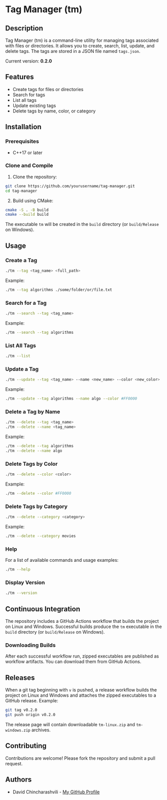 # Tag Manager (tm)

## Description

Tag Manager (tm) is a command-line utility for managing tags associated with files or directories. It allows you to create, search, list, update, and delete tags. The tags are stored in a JSON file named `tags.json`.

Current version: **0.2.0**


## Features

- Create tags for files or directories
- Search for tags
- List all tags
- Update existing tags
- Delete tags by name, color, or category

## Installation

### Prerequisites

- C++17 or later

### Clone and Compile

1. Clone the repository:

```bash
git clone https://github.com/yourusername/tag-manager.git
cd tag-manager
```

2. Build using CMake:

```bash
cmake -S . -B build
cmake --build build
```

The executable `tm` will be created in the `build` directory (or
`build/Release` on Windows).

## Usage

### Create a Tag

```bash
./tm --tag <tag_name> <full_path>
```

Example:

```bash
./tm --tag algorithms ./some/folder/or/file.txt
```

### Search for a Tag

```bash
./tm --search --tag <tag_name>
```

Example:

```bash
./tm --search --tag algorithms
```

### List All Tags

```bash
./tm --list
```

### Update a Tag

```bash
./tm --update --tag <tag_name> --name <new_name> --color <new_color>
```

Example:

```bash
./tm --update --tag algorithms --name algo --color #FF0000
```

### Delete a Tag by Name

```bash
./tm --delete --tag <tag_name>
./tm --delete --name <tag_name>
```

Example:

```bash
./tm --delete --tag algorithms
./tm --delete --name algo
```

### Delete Tags by Color

```bash
./tm --delete --color <color>
```

Example:

```bash
./tm --delete --color #FF0000
```

### Delete Tags by Category

```bash
./tm --delete --category <category>
```

Example:

```bash
./tm --delete --category movies
```

### Help

For a list of available commands and usage examples:

```bash
./tm --help
```

### Display Version

```bash
./tm --version
```

## Continuous Integration

The repository includes a GitHub Actions workflow that builds the project on
Linux and Windows. Successful builds produce the `tm` executable in the
`build` directory (or `build/Release` on Windows).

### Downloading Builds

After each successful workflow run, zipped executables are published as workflow artifacts. You can download them from GitHub Actions.



## Releases

When a git tag beginning with `v` is pushed, a release workflow builds the
project on Linux and Windows and attaches the zipped executables to a GitHub
release. Example:

```bash
git tag v0.2.0
git push origin v0.2.0

```

The release page will contain downloadable `tm-linux.zip` and `tm-windows.zip`
archives.


## Contributing

Contributions are welcome! Please fork the repository and submit a pull request.

## Authors

- David Chincharashvili - [My GitHub Profile](https://github.com/davidtbilisi)

